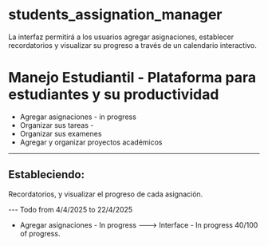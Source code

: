 # students_assignation_manager
La interfaz permitirá a los usuarios agregar asignaciones, establecer recordatorios y visualizar su progreso a través de un calendario interactivo.​


# Manejo Estudiantil - Plataforma para estudiantes y su productividad

- Agregar asignaciones - in progress
- Organizar sus tareas - 
- Organizar sus examenes 
- Agregar y organizar proyectos académicos

----
## Estableciendo:

Recordatorios, y visualizar el progreso de cada asignación.

--- Todo from 4/4/2025 to 22/4/2025

- Agregar asignaciones - In progress
---> Interface - In progress 40/100 of progress.